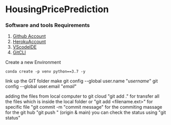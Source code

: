 # HousingPricePrediction
### Software and tools Requirements

1. [Github Account](https://github.com)
2. [HerokuAccount](https://hereku.com)
3. [VScodeIDE](https://code.visualstudio.com)
4. [GitCLI](https://git-scm.com/book/en/v2/Getting-Started-The-Command-Line)

Create a new Environment
```
conda create -p venv python==3.7 -y
```
link up the GIT folder
    make git config --global user.name "_username_"
    git config --global user.email "_email_"

adding the files from local computer to git cloud 
    "git add ." for transfer all the files which is inside the local folder
        or "git add <filename.ext>" for specific file
    "git commit -m "commit message" for the commiting massage for the git hub
    "git push <remote> <branch>" (origin & main)
    you can check the status using "git status"
